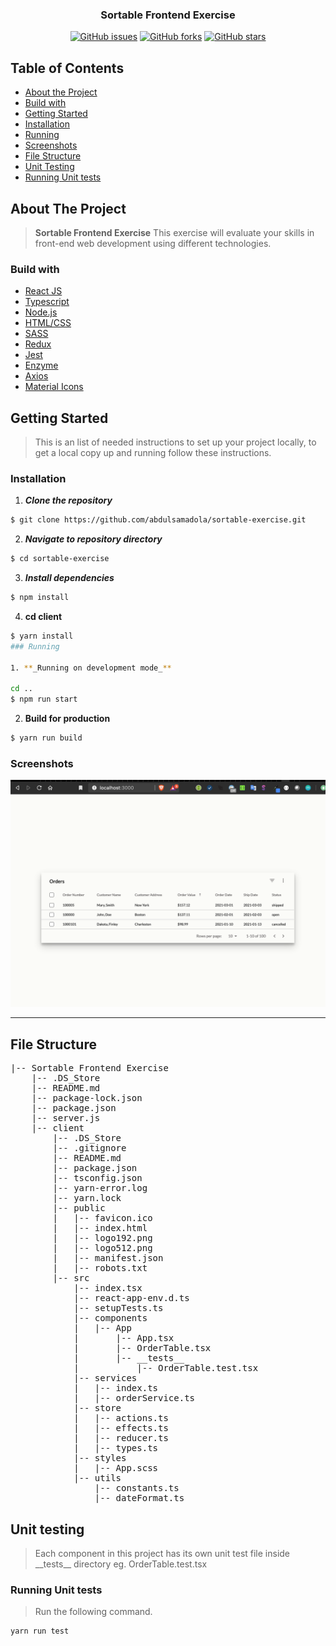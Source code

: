 <h3 align="center">Sortable Frontend Exercise</h3>

<div align="center">

[![GitHub issues](https://img.shields.io/github/issues/abdulsamadola/sortable-exercise)](https://github.com/abdulsamadola/sortable-exercise/issues)
[![GitHub forks](https://img.shields.io/github/forks/abdulsamadola/sortable-exercise)](https://github.com/abdulsamadola/sortable-exercise/network)
[![GitHub stars](https://img.shields.io/github/stars/abdulsamadola/sortable-exercise)](https://github.com/abdulsamadola/sortable-exercise/stargazers)


</div>

## Table of Contents

- [About the Project](#about-the-project)
- [Build with](#build-with)
- [Getting Started](#getting-started)
- [Installation](#installation)
- [Running](#running)
- [Screenshots](#screenshots)
- [File Structure](#file-structure)
- [Unit Testing](#unit-testing)
- [Running Unit tests](#running-unit-tests)


## About The Project

> **Sortable Frontend Exercise** This exercise will evaluate your skills in front-end web development using different technologies.


### Build with

- [React JS](https://reactjs.org/)
- [Typescript](https://www.typescriptlang.org/)
- [Node.js](https://nodejs.org/)
- [HTML/CSS](hhttps://www.w3schools.com/html/html_css.asp)
- [SASS](https://sass-lang.com/)
- [Redux](https://redux.js.org/)
- [Jest](https://jestjs.io/)
- [Enzyme](https://enzymejs.github.io/enzyme/)
- [Axios](https://github.com/axios/axios)
- [Material Icons](https://material-ui.com/components/material-icons/)

## Getting Started

> This is an list of needed instructions to set up your project locally, to get a local copy up and running follow these instructions.

### Installation

1. **_Clone the repository_**

```sh
$ git clone https://github.com/abdulsamadola/sortable-exercise.git
```

2. **_Navigate to repository directory_**

```sh
$ cd sortable-exercise
```

3. **_Install dependencies_**

```sh
$ npm install 
```
4. **cd client**

```sh
$ yarn install 
### Running

1. **_Running on development mode_**

cd ..
$ npm run start

```

2. **Build for production**

```sh
$ yarn run build
```

### Screenshots

<div align="center">
 
![image](https://github.com/abdulsamadola/sortable-exercise/blob/master/screenshots/1.png)

<hr />

</div>

## File Structure

<pre>
|-- Sortable Frontend Exercise
    |-- .DS_Store
    |-- README.md
    |-- package-lock.json
    |-- package.json
    |-- server.js
    |-- client
        |-- .DS_Store
        |-- .gitignore
        |-- README.md
        |-- package.json
        |-- tsconfig.json
        |-- yarn-error.log
        |-- yarn.lock
        |-- public
        |   |-- favicon.ico
        |   |-- index.html
        |   |-- logo192.png
        |   |-- logo512.png
        |   |-- manifest.json
        |   |-- robots.txt
        |-- src
            |-- index.tsx
            |-- react-app-env.d.ts
            |-- setupTests.ts
            |-- components
            |   |-- App
            |       |-- App.tsx
            |       |-- OrderTable.tsx
            |       |-- __tests__
            |           |-- OrderTable.test.tsx
            |-- services
            |   |-- index.ts
            |   |-- orderService.ts
            |-- store
            |   |-- actions.ts
            |   |-- effects.ts
            |   |-- reducer.ts
            |   |-- types.ts
            |-- styles
            |   |-- App.scss
            |-- utils
                |-- constants.ts
                |-- dateFormat.ts
</pre>

## Unit testing

> Each component in this project has its own unit test file inside \_\_tests\_\_ directory eg. OrderTable.test.tsx

### Running Unit tests

> Run the following command.

```sh
yarn run test
```


